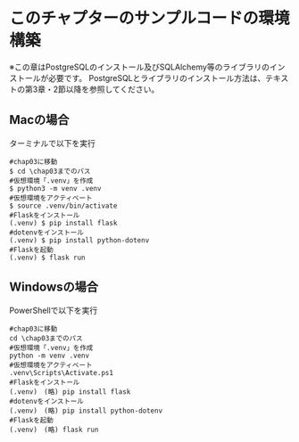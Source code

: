 # このチャプターのサンプルコードの環境構築
※この章はPostgreSQLのインストール及びSQLAlchemy等のライブラリのインストールが必要です。
PostgreSQLとライブラリのインストール方法は、テキストの第3章・2節以降を参照してください。

## Macの場合
ターミナルで以下を実行
```shell
#chap03に移動
$ cd \chap03までのパス
#仮想環境「.venv」を作成
$ python3 -m venv .venv
#仮想環境をアクティベート
$ source .venv/bin/activate
#Flaskをインストール
(.venv) $ pip install flask
#dotenvをインストール
(.venv) $ pip install python-dotenv
#Flaskを起動
(.venv) $ flask run
```

## Windowsの場合
PowerShellで以下を実行
```shell
#chap03に移動
cd \chap03までのパス
#仮想環境「.venv」を作成
python -m venv .venv
#仮想環境をアクティベート
.venv\Scripts\Activate.ps1
#Flaskをインストール
(.venv)　(略) pip install flask
#dotenvをインストール
(.venv)　(略) pip install python-dotenv
#Flaskを起動
(.venv)　(略) flask run
```
